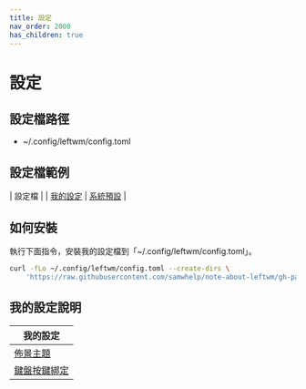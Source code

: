 ```yaml
---
title: 設定
nav_order: 2000
has_children: true
---
```


# 設定


## 設定檔路徑

* ~/.config/leftwm/config.toml

## 設定檔範例

| 設定檔 |
| [我的設定](https://github.com/samwhelp/note-about-leftwm/blob/gh-pages/_demo/config/main/config/leftwm/config.toml)
| [系統預設](https://github.com/samwhelp/note-about-leftwm/blob/gh-pages/_demo/config/default/config/leftwm/config.toml) |


## 如何安裝

執行下面指令，安裝我的設定檔到「~/.config/leftwm/config.toml」。

``` sh
curl -fLo ~/.config/leftwm/config.toml --create-dirs \
	'https://raw.githubusercontent.com/samwhelp/note-about-leftwm/gh-pages/_demo/config/main/config/leftwm/config.toml'
```

## 我的設定說明

| 我的設定 |
| --- |
| [佈景主題](config/theme) |
| [鍵盤按鍵綁定](config/keybind) |

